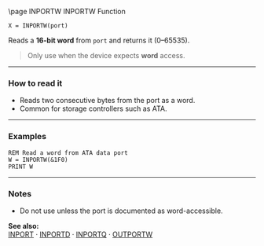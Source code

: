 \page INPORTW INPORTW Function
```basic
X = INPORTW(port)
```

Reads a **16-bit word** from `port` and returns it (0–65535).


> Only use when the device expects **word** access.

---

### How to read it

- Reads two consecutive bytes from the port as a word.
- Common for storage controllers such as ATA.

---

### Examples
```basic
REM Read a word from ATA data port
W = INPORTW(&1F0)
PRINT W
```

---

### Notes
- Do not use unless the port is documented as word-accessible.

**See also:**  
[INPORT](https://github.com/brainboxdotcc/retro-rocket/wiki/INPORT) · [INPORTD](https://github.com/brainboxdotcc/retro-rocket/wiki/INPORTD) · [INPORTQ](https://github.com/brainboxdotcc/retro-rocket/wiki/INPORTQ) · [OUTPORTW](https://github.com/brainboxdotcc/retro-rocket/wiki/OUTPORTW)